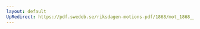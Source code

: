 ```yaml
---
layout: default
UpRedirect: https://pdf.swedeb.se/riksdagen-motions-pdf/1868/mot_1868__fk__00046/mot_1868__fk__00046_005.pdf
---
```

